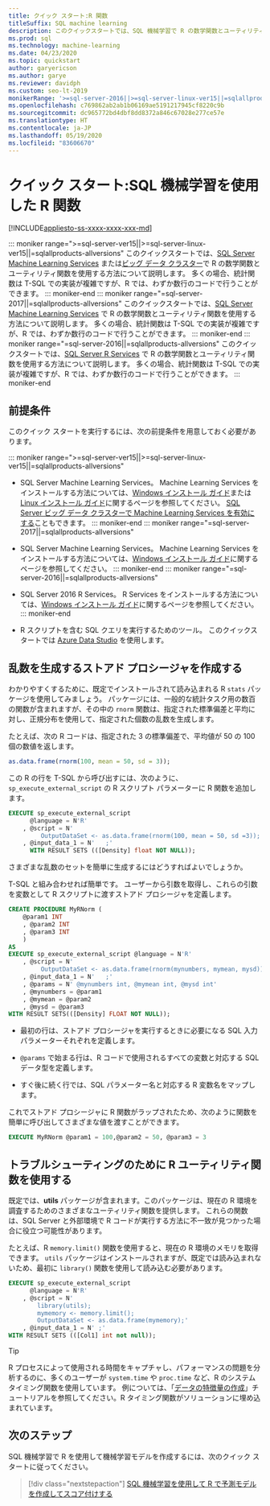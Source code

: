 ```yaml
---
title: クイック スタート:R 関数
titleSuffix: SQL machine learning
description: このクイックスタートでは、SQL 機械学習で R の数学関数とユーティリティ関数を使用する方法について説明します。
ms.prod: sql
ms.technology: machine-learning
ms.date: 04/23/2020
ms.topic: quickstart
author: garyericson
ms.author: garye
ms.reviewer: davidph
ms.custom: seo-lt-2019
monikerRange: '>=sql-server-2016||>=sql-server-linux-ver15||=sqlallproducts-allversions'
ms.openlocfilehash: c769862ab2ab1b06169ae5191217945cf8220c9b
ms.sourcegitcommit: dc965772bd4dbf8dd8372a846c67028e277ce57e
ms.translationtype: HT
ms.contentlocale: ja-JP
ms.lasthandoff: 05/19/2020
ms.locfileid: "83606670"
---
```

# <a name="quickstart-r-functions-with-sql-machine-learning"></a>クイック スタート:SQL 機械学習を使用した R 関数
[!INCLUDE[appliesto-ss-xxxx-xxxx-xxx-md](../../includes/appliesto-ss-xxxx-xxxx-xxx-md.md)]

::: moniker range=">=sql-server-ver15||>=sql-server-linux-ver15||=sqlallproducts-allversions"
このクイックスタートでは、[SQL Server Machine Learning Services](../sql-server-machine-learning-services.md) または[ビッグ データ クラスター](../../big-data-cluster/machine-learning-services.md)で R の数学関数とユーティリティ関数を使用する方法について説明します。 多くの場合、統計関数は T-SQL での実装が複雑ですが、R では、わずか数行のコードで行うことができます。
::: moniker-end
::: moniker range="=sql-server-2017||=sqlallproducts-allversions"
このクイックスタートでは、[SQL Server Machine Learning Services](../sql-server-machine-learning-services.md) で R の数学関数とユーティリティ関数を使用する方法について説明します。 多くの場合、統計関数は T-SQL での実装が複雑ですが、R では、わずか数行のコードで行うことができます。
::: moniker-end
::: moniker range="=sql-server-2016||=sqlallproducts-allversions"
このクイックスタートでは、[SQL Server R Services](../r/sql-server-r-services.md) で R の数学関数とユーティリティ関数を使用する方法について説明します。 多くの場合、統計関数は T-SQL での実装が複雑ですが、R では、わずか数行のコードで行うことができます。
::: moniker-end

## <a name="prerequisites"></a>前提条件

このクイック スタートを実行するには、次の前提条件を用意しておく必要があります。

::: moniker range=">=sql-server-ver15||>=sql-server-linux-ver15||=sqlallproducts-allversions"
- SQL Server Machine Learning Services。 Machine Learning Services をインストールする方法については、[Windows インストール ガイド](../install/sql-machine-learning-services-windows-install.md)または [Linux インストール ガイド](../../linux/sql-server-linux-setup-machine-learning.md?toc=%2Fsql%2Fmachine-learning%2Ftoc.json)に関するページを参照してください。 [SQL Server ビッグ データ クラスターで Machine Learning Services を有効にする](../../big-data-cluster/machine-learning-services.md)こともできます。
::: moniker-end
::: moniker range="=sql-server-2017||=sqlallproducts-allversions"
- SQL Server Machine Learning Services。 Machine Learning Services をインストールする方法については、[Windows インストール ガイド](../install/sql-machine-learning-services-windows-install.md)に関するページを参照してください。 
::: moniker-end
::: moniker range="=sql-server-2016||=sqlallproducts-allversions"
- SQL Server 2016 R Services。 R Services をインストールする方法については、[Windows インストール ガイド](../install/sql-r-services-windows-install.md)に関するページを参照してください。
::: moniker-end

- R スクリプトを含む SQL クエリを実行するためのツール。 このクイックスタートでは [Azure Data Studio](../../azure-data-studio/what-is.md) を使用します。

## <a name="create-a-stored-procedure-to-generate-random-numbers"></a>乱数を生成するストアド プロシージャを作成する

わかりやすくするために、既定でインストールされて読み込まれる R `stats` パッケージを使用してみましょう。 パッケージには、一般的な統計タスク用の数百の関数が含まれますが、その中の `rnorm` 関数は、指定された標準偏差と平均に対し、正規分布を使用して、指定された個数の乱数を生成します。

たとえば、次の R コードは、指定された 3 の標準偏差で、平均値が 50 の 100 個の数値を返します。

```R
as.data.frame(rnorm(100, mean = 50, sd = 3));
```

この R の行を T-SQL から呼び出すには、次のように、`sp_execute_external_script` の R スクリプト パラメーターに R 関数を追加します。

```sql
EXECUTE sp_execute_external_script
      @language = N'R'
    , @script = N'
         OutputDataSet <- as.data.frame(rnorm(100, mean = 50, sd =3));'
    , @input_data_1 = N'   ;'
      WITH RESULT SETS (([Density] float NOT NULL));
```

さまざまな乱数のセットを簡単に生成するにはどうすればよいでしょうか。

T-SQL と組み合わせれば簡単です。 ユーザーから引数を取得し、これらの引数を変数として R スクリプトに渡すストアド プロシージャを定義します。

```sql
CREATE PROCEDURE MyRNorm (
    @param1 INT
    , @param2 INT
    , @param3 INT
    )
AS
EXECUTE sp_execute_external_script @language = N'R'
    , @script = N'
         OutputDataSet <- as.data.frame(rnorm(mynumbers, mymean, mysd));'
    , @input_data_1 = N'   ;'
    , @params = N' @mynumbers int, @mymean int, @mysd int'
    , @mynumbers = @param1
    , @mymean = @param2
    , @mysd = @param3
WITH RESULT SETS(([Density] FLOAT NOT NULL));
```

- 最初の行は、ストアド プロシージャを実行するときに必要になる SQL 入力パラメーターそれぞれを定義します。

- `@params` で始まる行は、R コードで使用されるすべての変数と対応する SQL データ型を定義します。

- すぐ後に続く行では、SQL パラメーター名と対応する R 変数名をマップします。

これでストアド プロシージャに R 関数がラップされたため、次のように関数を簡単に呼び出してさまざまな値を渡すことができます。

```sql
EXECUTE MyRNorm @param1 = 100,@param2 = 50, @param3 = 3
```

## <a name="use-r-utility-functions-for-troubleshooting"></a>トラブルシューティングのために R ユーティリティ関数を使用する

既定では、**utils** パッケージが含まれます。このパッケージは、現在の R 環境を調査するためのさまざまなユーティリティ関数を提供します。 これらの関数は、SQL Server と外部環境で R コードが実行する方法に不一致が見つかった場合に役立つ可能性があります。

たとえば、R `memory.limit()` 関数を使用すると、現在の R 環境のメモリを取得できます。 `utils` パッケージはインストールされますが、既定では読み込まれないため、最初に `library()` 関数を使用して読み込む必要があります。

```sql
EXECUTE sp_execute_external_script
      @language = N'R'
    , @script = N'
        library(utils);
        mymemory <- memory.limit();
        OutputDataSet <- as.data.frame(mymemory);'
    , @input_data_1 = N' ;'
WITH RESULT SETS (([Col1] int not null));
```

> [!TIP]
> R プロセスによって使用される時間をキャプチャし、パフォーマンスの問題を分析するのに、多くのユーザーが `system.time` や `proc.time` など、R のシステム タイミング関数を使用しています。 例については、「[データの特徴量の作成](../tutorials/walkthrough-create-data-features.md)」チュートリアルを参照してください。R タイミング関数がソリューションに埋め込まれています。

## <a name="next-steps"></a>次のステップ

SQL 機械学習で R を使用して機械学習モデルを作成するには、次のクイック スタートに従ってください。

> [!div class="nextstepaction"]
> [SQL 機械学習を使用して R で予測モデルを作成してスコア付けする](quickstart-r-train-score-model.md)
